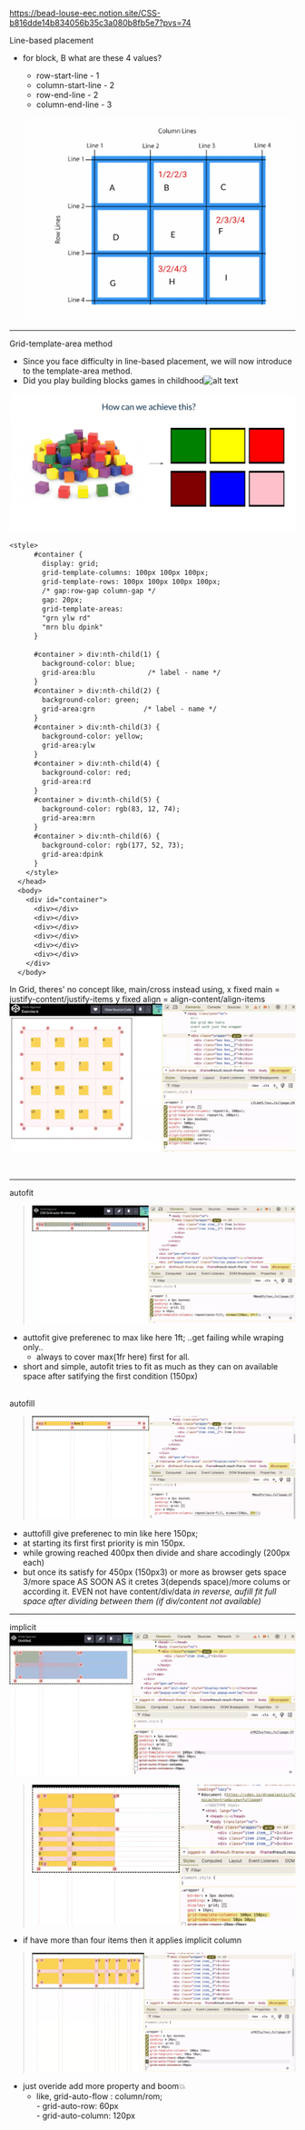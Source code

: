 https://bead-louse-eec.notion.site/CSS-b816dde14b834056b35c3a080b8fb5e7?pvs=74

Line-based placement

- for block, B what are  these 4 values?
    - row-start-line - 1
    - column-start-line - 2
    - row-end-line - 2
    - column-end-line - 3

    ![alt text](image.png)


-----------
Grid-template-area method
- Since you face difficulty in line-based placement, we will now introduce to the template-area method.
- Did you play building blocks games in childhood![alt text](image-1.png)

![alt text](image-2.png)

```
<style>
      #container {
        display: grid;
        grid-template-columns: 100px 100px 100px;
        grid-template-rows: 100px 100px 100px 100px;
        /* gap:row-gap column-gap */
        gap: 20px;
        grid-template-areas:
        "grn ylw rd"
        "mrn blu dpink"
      }

      #container > div:nth-child(1) {
        background-color: blue;
        grid-area:blu             /* label - name */
      }
      #container > div:nth-child(2) {
        background-color: green;
        grid-area:grn            /* label - name */
      }
      #container > div:nth-child(3) {
        background-color: yellow;
        grid-area:ylw
      }
      #container > div:nth-child(4) {
        background-color: red;
        grid-area:rd
      }
      #container > div:nth-child(5) {
        background-color: rgb(83, 12, 74);
        grid-area:mrn
      }
      #container > div:nth-child(6) {
        background-color: rgb(177, 52, 73);
        grid-area:dpink
      }
    </style>
  </head>
  <body>
    <div id="container">
      <div></div>
      <div></div>
      <div></div>
      <div></div>
      <div></div>
      <div></div>
    </div>
  </body>
```




<!-- ------------------------------ -->
In Grid,
theres' no concept like, main/cross instead using,
x fixed main = justify-content/justify-items
y fixed align = align-content/align-items
![alt text](image-3.png)

<br > 

----------------------
<!--autofit vs autofill vs -->
autofit
>  ![alt text](image-4.png)
- auttofit give preferenec to max like here 1ft; ..get failing while wraping only..
  - always to cover max(1fr here) first for all.
- short and simple, autofit tries to fit as much as they can on available space after satifying the first condition (150px)


<br>autofill

> ![alt text](image-5.png)
- auttofill give preferenec to min like here 150px;
- at starting its first first priority is min 150px. 
- while growing reached 400px then divide and share accodingly (200px each)
- but once its satisfy for 450px (150px3) or more as browser gets space 3/more space AS     SOON AS it cretes 3(depends space)/more colums or according it. EVEN not have content/div/data *in reverse, aufill fit full space after dividing between them (if div/content not available)*


----------------
implicit
![alt text](image-6.png)
> ![alt text](image-7.png)
  - if have more than four items then it applies implicit column
> ![alt text](image-8.png)
  - just overide add  more property and boom💥
    - like, grid-auto-flow : column/rom;  
            - grid-auto-row: 60px <br>
            - grid-auto-column: 120px